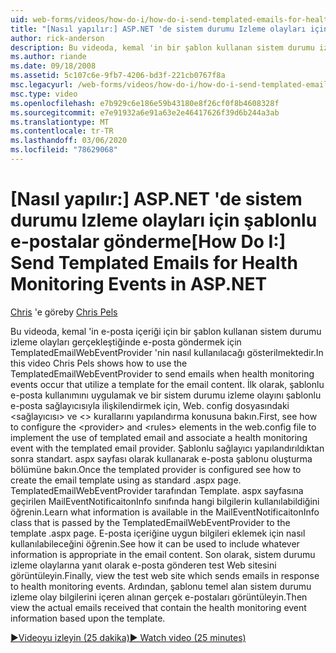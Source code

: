 ```yaml
---
uid: web-forms/videos/how-do-i/how-do-i-send-templated-emails-for-health-monitoring-events-in-aspnet
title: "[Nasıl yapılır:] ASP.NET 'de sistem durumu Izleme olayları için şablonlu e-postalar gönder | Microsoft Docs"
author: rick-anderson
description: Bu videoda, kemal 'in bir şablon kullanan sistem durumu izleme olayları gerçekleştiğinde e-posta göndermek için TemplatedEmailWebEventProvider 'nin nasıl kullanılacağı gösterilmektedir...
ms.author: riande
ms.date: 09/18/2008
ms.assetid: 5c107c6e-9fb7-4206-bd3f-221cb0767f8a
msc.legacyurl: /web-forms/videos/how-do-i/how-do-i-send-templated-emails-for-health-monitoring-events-in-aspnet
msc.type: video
ms.openlocfilehash: e7b929c6e186e59b43180e8f26cf0f8b4608328f
ms.sourcegitcommit: e7e91932a6e91a63e2e46417626f39d6b244a3ab
ms.translationtype: MT
ms.contentlocale: tr-TR
ms.lasthandoff: 03/06/2020
ms.locfileid: "78629068"
---
```

# <a name="how-do-i-send-templated-emails-for-health-monitoring-events-in-aspnet"></a><span data-ttu-id="81999-103">[Nasıl yapılır:] ASP.NET 'de sistem durumu Izleme olayları için şablonlu e-postalar gönderme</span><span class="sxs-lookup"><span data-stu-id="81999-103">[How Do I:] Send Templated Emails for Health Monitoring Events in ASP.NET</span></span>

<span data-ttu-id="81999-104">[Chris](https://twitter.com/chrispels) 'e göre</span><span class="sxs-lookup"><span data-stu-id="81999-104">by [Chris Pels](https://twitter.com/chrispels)</span></span>

<span data-ttu-id="81999-105">Bu videoda, kemal 'in e-posta içeriği için bir şablon kullanan sistem durumu izleme olayları gerçekleştiğinde e-posta göndermek için TemplatedEmailWebEventProvider 'nin nasıl kullanılacağı gösterilmektedir.</span><span class="sxs-lookup"><span data-stu-id="81999-105">In this video Chris Pels shows how to use the TemplatedEmailWebEventProvider to send emails when health monitoring events occur that utilize a template for the email content.</span></span> <span data-ttu-id="81999-106">İlk olarak, şablonlu e-posta kullanımını uygulamak ve bir sistem durumu izleme olayını şablonlu e-posta sağlayıcısıyla ilişkilendirmek için, Web. config dosyasındaki &lt;sağlayıcısı&gt; ve &lt;&gt; kurallarını yapılandırma konusuna bakın.</span><span class="sxs-lookup"><span data-stu-id="81999-106">First, see how to configure the &lt;provider&gt; and &lt;rules&gt; elements in the web.config file to implement the use of templated email and associate a health monitoring event with the templated email provider.</span></span> <span data-ttu-id="81999-107">Şablonlu sağlayıcı yapılandırıldıktan sonra standart. aspx sayfası olarak kullanarak e-posta şablonu oluşturma bölümüne bakın.</span><span class="sxs-lookup"><span data-stu-id="81999-107">Once the templated provider is configured see how to create the email template using as standard .aspx page.</span></span> <span data-ttu-id="81999-108">TemplatedEmailWebEventProvider tarafından Template. aspx sayfasına geçirilen MailEventNotificaitonInfo sınıfında hangi bilgilerin kullanılabildiğini öğrenin.</span><span class="sxs-lookup"><span data-stu-id="81999-108">Learn what information is available in the MailEventNotificaitonInfo class that is passed by the TemplatedEmailWebEventProvider to the template .aspx page.</span></span> <span data-ttu-id="81999-109">E-posta içeriğine uygun bilgileri eklemek için nasıl kullanılabileceğini öğrenin.</span><span class="sxs-lookup"><span data-stu-id="81999-109">See how it can be used to include whatever information is appropriate in the email content.</span></span> <span data-ttu-id="81999-110">Son olarak, sistem durumu izleme olaylarına yanıt olarak e-posta gönderen test Web sitesini görüntüleyin.</span><span class="sxs-lookup"><span data-stu-id="81999-110">Finally, view the test web site which sends emails in response to health monitoring events.</span></span> <span data-ttu-id="81999-111">Ardından, şablonu temel alan sistem durumu izleme olay bilgilerini içeren alınan gerçek e-postaları görüntüleyin.</span><span class="sxs-lookup"><span data-stu-id="81999-111">Then view the actual emails received that contain the health monitoring event information based upon the template.</span></span>

[<span data-ttu-id="81999-112">&#9654;Videoyu izleyin (25 dakika)</span><span class="sxs-lookup"><span data-stu-id="81999-112">&#9654; Watch video (25 minutes)</span></span>](https://channel9.msdn.com/Blogs/ASP-NET-Site-Videos/how-do-i-send-templated-emails-for-health-monitoring-events-in-aspnet)
